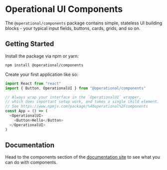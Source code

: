 # Operational UI Components

<!-- separator -->

The `@operational/components` package contains simple, stateless UI building blocks - your typical input fields, buttons, cards, grids, and so on.

## Getting Started

Install the package via npm or yarn:

`npm install @operational/components`

Create your first application like so:

```js
import React from "react"
import { Button, OperationalUI } from "@operational/components"

// Always wrap your interface in the `OperationalUI` wrapper, 
// which does important setup work, and takes a single child element.
// See https://www.npmjs.com/package/%40operational%2Fcomponents
const App = () => ( 
  <OperationalUI>
    <Button>Hello</Button>
  </OperationalUI>
)
```

<!-- separator -->

## Documentation

Head to the components section of the [documentation site](https://ui.contiamo.com/components) to see what you can do with components.


